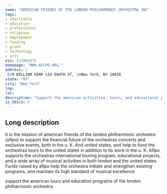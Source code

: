 ```yaml
---
name: "AMERICAN FRIENDS OF THE LONDON PHILHARMONIC ORCHESTRA INC"
tags:
- charitable
- education
- professional
- religious
- employment
- funding
- greek
- technology
- arts
ein: 237003075
homepage: "WWW.AFLPO.ORG."
address: |
 C/O WILLIAM KERR 124 E84TH ST, \nNew York, NY 10028
state: "NY"
city: "New York"
lng: 
lat: 
description: "Support the american activities, tours, and educational programs of the london philharmonic orchestra. "
is_501c3: X
---
```


## Long description

It is the mission of american friends of the london philharmonic orchestra (aflpo) to support the financial future of the orchestras concerts and exclusive events, both in the u. K. And united states, and help to fund the orchestras tours to the united states in addition to its work in the u. K. Aflpo supports the orchestras international touring program, educational projects, and a wide array of musical activities in both london and the united states. Funds raised by aflpo help the orchestra initiate and strengthen existing programs, and maintain its high standard of musical excellence
  
  support the american tours and education programs of the london philharmonic orchestra. 
